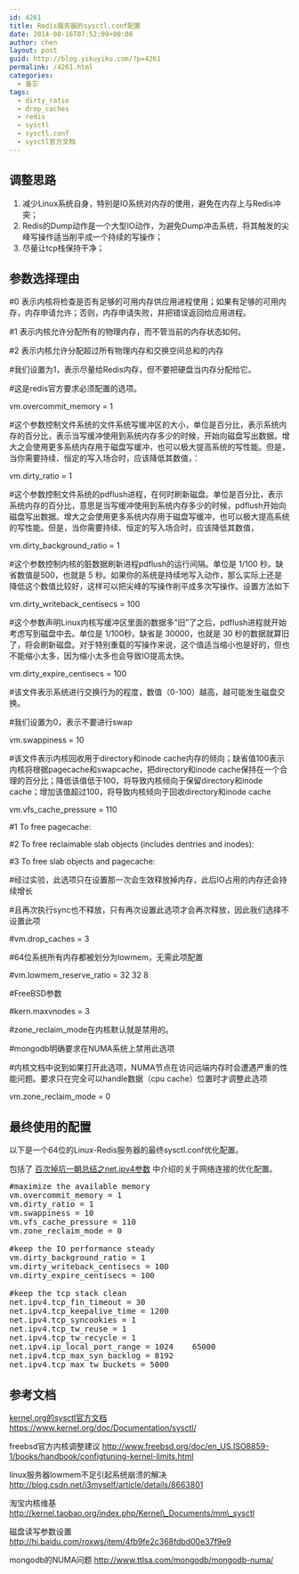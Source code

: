 ```yaml
---
id: 4261
title: Redis服务器的sysctl.conf配置
date: 2014-08-16T07:52:09+00:00
author: chen
layout: post
guid: http://blog.yikuyiku.com/?p=4261
permalink: /4261.html
categories:
  - 备忘
tags:
  - dirty_ratio
  - drop_caches
  - redis
  - sysctl
  - sysctl.conf
  - sysctl官方文档
---
```

## 调整思路

  1. 减少Linux系统自身，特别是IO系统对内存的使用，避免在内存上与Redis冲突；
  2. Redis的Dump动作是一个大型IO动作，为避免Dump冲击系统，将其触发的尖峰写操作适当削平成一个持续的写操作；
  3. 尽量让tcp栈保持干净；

## 参数选择理由

#0 表示内核将检查是否有足够的可用内存供应用进程使用；如果有足够的可用内存，内存申请允许；否则，内存申请失败，并把错误返回给应用进程。
  
#1 表示内核允许分配所有的物理内存，而不管当前的内存状态如何。
  
#2 表示内核允许分配超过所有物理内存和交换空间总和的内存
  
#我们设置为1，表示尽量给Redis内存，但不要把硬盘当内存分配给它。
  
#这是redis官方要求必须配置的选项。

vm.overcommit_memory = 1

#这个参数控制文件系统的文件系统写缓冲区的大小，单位是百分比，表示系统内存的百分比，表示当写缓冲使用到系统内存多少的时候，开始向磁盘写出数据。增大之会使用更多系统内存用于磁盘写缓冲，也可以极大提高系统的写性能。但是，当你需要持续、恒定的写入场合时，应该降低其数值，：

vm.dirty_ratio = 1

#这个参数控制文件系统的pdflush进程，在何时刷新磁盘。单位是百分比，表示系统内存的百分比，意思是当写缓冲使用到系统内存多少的时候，pdflush开始向磁盘写出数据。增大之会使用更多系统内存用于磁盘写缓冲，也可以极大提高系统的写性能。但是，当你需要持续、恒定的写入场合时，应该降低其数值，

vm.dirty\_background\_ratio = 1

#这个参数控制内核的脏数据刷新进程pdflush的运行间隔。单位是 1/100 秒。缺省数值是500，也就是 5 秒。如果你的系统是持续地写入动作，那么实际上还是降低这个数值比较好，这样可以把尖峰的写操作削平成多次写操作。设置方法如下

vm.dirty\_writeback\_centisecs = 100

#这个参数声明Linux内核写缓冲区里面的数据多“旧”了之后，pdflush进程就开始考虑写到磁盘中去。单位是 1/100秒。缺省是 30000，也就是 30 秒的数据就算旧了，将会刷新磁盘。对于特别重载的写操作来说，这个值适当缩小也是好的，但也不能缩小太多，因为缩小太多也会导致IO提高太快。

vm.dirty\_expire\_centisecs = 100

#该文件表示系统进行交换行为的程度，数值（0-100）越高，越可能发生磁盘交换。
  
#我们设置为0，表示不要进行swap

vm.swappiness = 10

#该文件表示内核回收用于directory和inode cache内存的倾向；缺省值100表示内核将根据pagecache和swapcache，把directory和inode cache保持在一个合理的百分比；降低该值低于100，将导致内核倾向于保留directory和inode cache；增加该值超过100，将导致内核倾向于回收directory和inode cache

vm.vfs\_cache\_pressure = 110

#1 To free pagecache:
  
#2 To free reclaimable slab objects (includes dentries and inodes):
  
#3 To free slab objects and pagecache:
  
#经过实验，此选项只在设置那一次会生效释放掉内存，此后IO占用的内存还会持续增长
  
#且再次执行sync也不释放，只有再次设置此选项才会再次释放，因此我们选择不设置此项

#vm.drop_caches = 3

#64位系统所有内存都被划分为lowmem，无需此项配置

#vm.lowmem\_reserve\_ratio = 32 32 8

#FreeBSD参数

#kern.maxvnodes = 3

#zone\_reclaim\_mode在内核默认就是禁用的。
  
#mongodb明确要求在NUMA系统上禁用此选项
  
#内核文档中说到如果打开此选项，NUMA节点在访问远端内存时会遭遇严重的性能问题。要求只在完全可以handle数据（cpu cache）位置时才调整此选项

vm.zone\_reclaim\_mode = 0

## 最终使用的配置

以下是一个64位的Linux-Redis服务器的最终sysctl.conf优化配置。
  
包括了 [百次掉坑一朝总结之net.ipv4参数](http://blog.yikuyiku.com/?p=4252 "百次掉坑一朝总结之net.ipv4参数") 中介绍的关于网络连接的优化配置。

<pre class="brush: bash">#maximize the available memory
vm.overcommit_memory = 1
vm.dirty_ratio = 1
vm.swappiness = 10
vm.vfs_cache_pressure = 110
vm.zone_reclaim_mode = 0

#keep the IO performance steady
vm.dirty_background_ratio = 1
vm.dirty_writeback_centisecs = 100
vm.dirty_expire_centisecs = 100

#keep the tcp stack clean
net.ipv4.tcp_fin_timeout = 30
net.ipv4.tcp_keepalive_time = 1200
net.ipv4.tcp_syncookies = 1
net.ipv4.tcp_tw_reuse = 1
net.ipv4.tcp_tw_recycle = 1
net.ipv4.ip_local_port_range = 1024    65000
net.ipv4.tcp_max_syn_backlog = 8192
net.ipv4.tcp_max_tw_buckets = 5000
</pre>

## 参考文档

[kernel.org的sysctl官方文档](https://www.kernel.org/doc/Documentation/sysctl/ "sysctl官方文档") https://www.kernel.org/doc/Documentation/sysctl/

freebsd官方内核调整建议 http://www.freebsd.org/doc/en_US.ISO8859-1/books/handbook/configtuning-kernel-limits.html

linux服务器lowmem不足引起系统崩溃的解决 http://blog.csdn.net/i3myself/article/details/8663801

淘宝内核维基 http://kernel.taobao.org/index.php/Kernel\_Documents/mm\_sysctl

磁盘读写参数设置 http://hi.baidu.com/roxws/item/4fb9fe2c368fdbd00e37f9e9

mongodb的NUMA问题 http://www.ttlsa.com/mongodb/mongodb-numa/